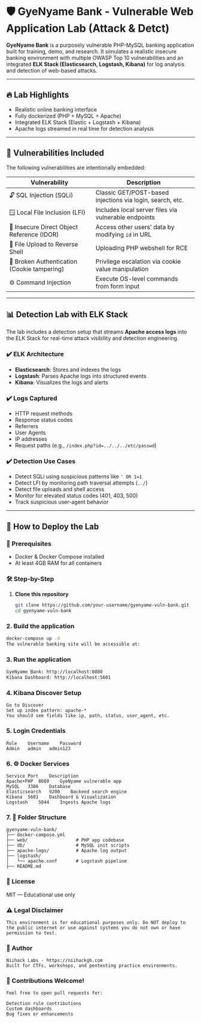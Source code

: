 # 🛡️ GyeNyame Bank - Vulnerable Web Application Lab (Attack & Detct)

**GyeNyame Bank** is a purposely vulnerable PHP-MySQL banking application built for training, demo, and research. It simulates a realistic insecure banking environment with multiple OWASP Top 10 vulnerabilities and an integrated **ELK Stack (Elasticsearch, Logstash, Kibana)** for log analysis and detection of web-based attacks.

---

## 🔥 Lab Highlights

- Realistic online banking interface
- Fully dockerized (PHP + MySQL + Apache)
- Integrated ELK Stack (Elastic + Logstash + Kibana)
- Apache logs streamed in real time for detection analysis

---

## 🧨 Vulnerabilities Included

The following vulnerabilities are intentionally embedded:

| Vulnerability                          | Description |
|---------------------------------------|-------------|
| 🔓 SQL Injection (SQLi)               | Classic GET/POST-based injections via login, search, etc. |
| 🪟 Local File Inclusion (LFI)         | Includes local server files via vulnerable endpoints |
| 🔑 Insecure Direct Object Reference (IDOR) | Access other users' data by modifying `id` in URL |
| 📂 File Upload to Reverse Shell       | Uploading PHP webshell for RCE |
| 🍪 Broken Authentication (Cookie tampering) | Privilege escalation via cookie value manipulation |
| ⚙️ Command Injection                  | Execute OS-level commands from form input |

---

## 📊 Detection Lab with ELK Stack

The lab includes a detection setup that streams **Apache access logs** into the ELK Stack for real-time attack visibility and detection engineering.

### ✔️ ELK Architecture

- **Elasticsearch**: Stores and indexes the logs
- **Logstash**: Parses Apache logs into structured events
- **Kibana**: Visualizes the logs and alerts

### ✔️ Logs Captured

- HTTP request methods
- Response status codes
- Referrers
- User Agents
- IP addresses
- Request paths (e.g., `/index.php?id=../../../etc/passwd`)

### ✔️ Detection Use Cases

- Detect SQLi using suspicious patterns like `' OR 1=1`
- Detect LFI by monitoring path traversal attempts (`../`)
- Detect file uploads and shell access
- Monitor for elevated status codes (401, 403, 500)
- Track suspicious user-agent behavior

---

## 🚀 How to Deploy the Lab

### 🐳 Prerequisites

- Docker & Docker Compose installed
- At least 4GB RAM for all containers

### 🛠️ Step-by-Step

1. **Clone this repository**

   ```bash
   git clone https://github.com/your-username/gyenyame-vuln-bank.git
   cd gyenyame-vuln-bank
   

### 2. Build the application

```bash
docker-compose up -d
The vulnerable banking site will be accessible at:
```

### 3. Run the application

```bash
GyeNyame Bank: http://localhost:8080
Kibana Dashboard: http://localhost:5601
```

### 4. Kibana Discover Setup

```
Go to Discover
Set up index pattern: apache-*
You should see fields like ip, path, status, user_agent, etc.
```

### 5. Login Credentials

```
Role	Username	Password
Admin	admin	admin123
```

### 6. ⚙️ Docker Services

```
Service	Port	Description
Apache+PHP	8080	GyeNyame vulnerable app
MySQL	3306	Database
Elasticsearch	9200	Backend search engine
Kibana	5601	Dashboard & Visualization
Logstash	5044	Ingests Apache logs
```

### 7. 📁 Folder Structure

```
gyenyame-vuln-bank/
├── docker-compose.yml
├── web/                  # PHP app codebase
├── db/                   # MySQL init scripts
├── apache-logs/          # Apache log output
├── logstash/
│   └── apache.conf       # Logstash pipeline
├── README.md
```

### 📜 License

MIT — Educational use only


### ⚠️ Legal Disclaimer

```
This environment is for educational purposes only. Do NOT deploy to the public internet or use against systems you do not own or have permission to test.
```

### 📩 Author

```
Niihack Labs - https://niihackgh.com
Built for CTFs, workshops, and pentesting practice environments.

```

### 📩 Contributions Welcome!

```
Feel free to open pull requests for:

Detection rule contributions
Custom dashboards
Bug fixes or enhancements

```
